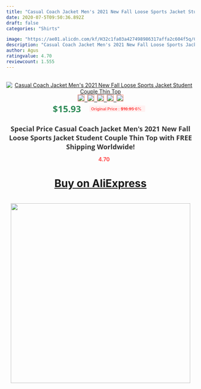 ```yaml
---
title: "Casual Coach Jacket Men's 2021 New Fall Loose Sports Jacket Student Couple Thin Top"
date: 2020-07-5T09:50:36.892Z
draft: false
categories: "Shirts"

image: "https://ae01.alicdn.com/kf/H32c1fa03a427498986317affa2c604f5q/Casual-Coach-Jacket-Men-s-2021-New-Fall-Loose-Sports-Jacket-Student-Couple-Thin-Top.jpg"
description: "Casual Coach Jacket Men's 2021 New Fall Loose Sports Jacket Student Couple Thin Top"
author: Agus
ratingvalue: 4.70
reviewcount: 1.555
---
```

<br>
<div style="text-align: center;">
<a href="https://s.click.aliexpress.com/e/_9R55a9" target="_blank" rel="nofollow noopener noreferrer"><img alt="Casual Coach Jacket Men's 2021 New Fall Loose Sports Jacket Student Couple Thin Top" class="magnifier-image" src="https://ae01.alicdn.com/kf/H32c1fa03a427498986317affa2c604f5q/Casual-Coach-Jacket-Men-s-2021-New-Fall-Loose-Sports-Jacket-Student-Couple-Thin-Top.jpg_640x640.jpg">
<br>
<img style="border:1px solid salmon" src="https://ae01.alicdn.com/kf/H32c1fa03a427498986317affa2c604f5q/Casual-Coach-Jacket-Men-s-2021-New-Fall-Loose-Sports-Jacket-Student-Couple-Thin-Top.jpg_120x120.jpg">&nbsp;&nbsp;<img style="border:1px solid salmon" src="https://ae01.alicdn.com/kf/H622ed4281b484256ba64aeca29f0d06f4/Casual-Coach-Jacket-Men-s-2021-New-Fall-Loose-Sports-Jacket-Student-Couple-Thin-Top.jpg_120x120.jpg">&nbsp;&nbsp;<img style="border:1px solid salmon" src="https://ae01.alicdn.com/kf/H3b2aac8a4d5a48b2a1f7cb71b448b475z/Casual-Coach-Jacket-Men-s-2021-New-Fall-Loose-Sports-Jacket-Student-Couple-Thin-Top.jpg_120x120.jpg">&nbsp;&nbsp;<img style="border:1px solid salmon" src="https://ae01.alicdn.com/kf/H36726efa5b814d5aa3a0d4a7a6ad63857/Casual-Coach-Jacket-Men-s-2021-New-Fall-Loose-Sports-Jacket-Student-Couple-Thin-Top.jpg_120x120.jpg">&nbsp;&nbsp;<img style="border:1px solid salmon" src="https://ae01.alicdn.com/kf/Hf1a4f2b9c34046b09628fd0bcdf62e2cp/Casual-Coach-Jacket-Men-s-2021-New-Fall-Loose-Sports-Jacket-Student-Couple-Thin-Top.jpg_120x120.jpg"></a></div><br0>
<div style="text-align: center;"><span style="background-color: white; border: 0px; box-sizing: border-box; color: seagreen; display: inline-block; font-family: &quot;open sans&quot; , &quot;arial&quot; , &quot;helvetica&quot; , sans-serif , &quot;heiti&quot;; font-size: 24px; font-stretch: inherit; font-weight: 700; line-height: inherit; margin: 0px 10px 0px 0px; padding: 0px; vertical-align: middle;">$15.93 </span>
<span style="background: rgb(255 , 241 , 241); border-radius: 3px; border: 0px; box-sizing: border-box; color: #ff4747; display: inline-block; font-family: inherit; font-size: 12px; font-stretch: inherit; font-style: inherit; font-variant: inherit; font-weight: 600; line-height: inherit; margin: 0px; padding: 2px 5px; transform: scale(0.9); vertical-align: middle;">Original Price : <b style="text-decoration: line-through;">$16.95 </b> 6%&nbsp;&nbsp;</span></div>
<h1 style="color: #333333; display: inline-block; font-family: &quot;open sans&quot; , &quot;arial&quot; , &quot;helvetica&quot; , sans-serif , &quot;heiti&quot;; font-size: 18px; font-stretch: inherit; font-weight: 700; text-align: center;">Special Price Casual Coach Jacket Men's 2021 New Fall Loose Sports Jacket Student Couple Thin Top with FREE Shipping Worldwide!</h1>
<div style="color: #ff4747; text-align: center;">
<img src="https://4.bp.blogspot.com/-M0ZcTcb-5uY/XleCXlxnR4I/AAAAAAAAAEc/OrjgMkXV1oMQFaCRZj5HQwOCBcu3w1FegCPcBGAYYCw/s1600/star.png" style="height: 15px;">&nbsp;<b>4.70</b></div>
<div class="button_cont" align="center"><a class="buynow_a" href="https://s.click.aliexpress.com/e/_9R55a9" target="_blank" rel="nofollow noopener noreferrer"><H1>Buy on AliExpress</H1></a></div><br>
<div class="separator" style="clear: both; text-align: center;">
<img src="https://lh3.googleusercontent.com/-pTy5HemUv9M/XlePHvY0dAI/AAAAAAAAAE4/0nX5iRUoIWY8eMW9Dpxeirr157OZliDIgCLcBGAsYHQ/s1600/badge.gif" width="480">
</div>
